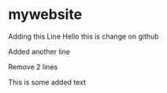 # mywebsite

Adding this Line
Hello this is change on github

Added another line

Remove 2 lines

This is some added text

